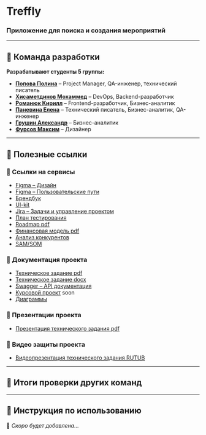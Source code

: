 # Treffly
### Приложение для поиска и создания мероприятий

---
## 👥 Команда разработки
**Разрабатывают студенты 5 группы:**

- [**Попова Полина**](https://github.com/aksi-w) – Project Manager, QA-инженер, технический писатель  
- [**Хисаметдинов Мохаммед**](https://github.com/m1ll3r1337) – DevOps, Backend-разработчик  
- [**Романюк Кирилл**](https://github.com/Goddo-ro) – Frontend-разработчик, Бизнес-аналитик  
- [**Паневина Елена**](https://github.com/lpanevinaa) – Технический писатель, Бизнес-аналитик, QA-инженер  
- [**Грушин Александр**](https://github.com/AlexanderGrushin) – Бизнес-аналитик  
- [**Фурсов Максим**](https://github.com/n0l1t) – Дизайнер  


---
## 🔗 Полезные ссылки
### 📌 Ссылки на сервисы
- [Figma – Дизайн](https://www.figma.com/design/VI0b0Bb5HUwBAaYRa75ZLN/Treffly-Design?node-id=0-1&t=r6jB7hzPtEFRW034-1)
- [Figma – Пользовательские пути](https://www.figma.com/board/yQYBPuryMVMwBe3qRSLAXl/Untitled?node-id=0-1)
- [Брендбук](https://www.figma.com/design/VI0b0Bb5HUwBAaYRa75ZLN/Treffly-Design?node-id=748-3228&p=f&t=hLZsMtqvSsQ1kkSJ-0)
- [UI-kit](https://www.figma.com/design/VI0b0Bb5HUwBAaYRa75ZLN/Treffly-Design?node-id=293-860&p=f&t=hLZsMtqvSsQ1kkSJ-0)
- [Jira – Задачи и управление проектом](https://id.atlassian.com/invite/p/jira-software?id=A8uWIvqWR16OaV9IjQxXDw)
- [План тестирования](https://github.com/TrefflyTeam/documentation/blob/main/testing/%D0%A2%D0%B5%D1%81%D1%82%D0%B8%D1%80%D0%BE%D0%B2%D0%B0%D0%BD%D0%B8%D0%B5%20%D0%BF%D1%80%D0%B8%D0%BB%D0%BE%D0%B6%D0%B5%D0%BD%D0%B8%D1%8F%20Treffly.pdf)
- [Roadmap pdf](https://github.com/TrefflyTeam/documentation/blob/main/business%20analytics/TrefflyRoadmap.pdf)
- [Финансовая модель pdf](https://github.com/TrefflyTeam/documentation/blob/main/business%20analytics/%D0%A4%D0%B8%D0%BD%D0%B0%D0%BD%D1%81%D0%BE%D0%B2%D0%B0%D1%8F%20%D0%9C%D0%BE%D0%B4%D0%B5%D0%BB%D1%8C.pdf)
- [Анализ конкурентов](https://github.com/TrefflyTeam/documentation/blob/main/business%20analytics/%D0%90%D0%BD%D0%B0%D0%BB%D0%B8%D0%B7%20%D0%BA%D0%BE%D0%BD%D0%BA%D1%83%D1%80%D0%B5%D0%BD%D1%82%D0%BE%D0%B2.pdf)
- [SAM/SOM](https://github.com/TrefflyTeam/documentation/blob/main/business%20analytics/SAM_SOM.pdf)
  

### 📜 Документация проекта
- [Техническое задание pdf](https://github.com/TrefflyTeam/documentation/blob/main/technical%20specification/%D0%A2%D0%B5%D1%85%D0%BD%D0%B8%D1%87%D0%B5%D1%81%D0%BA%D0%BE%D0%B5%20%D0%B7%D0%B0%D0%B4%D0%B0%D0%BD%D0%B8%D0%B5.pdf)
- [Техническое задание docx](https://github.com/TrefflyTeam/documentation/blob/main/technical%20specification/%D0%A2%D0%B5%D1%85%D0%BD%D0%B8%D1%87%D0%B5%D1%81%D0%BA%D0%BE%D0%B5%20%D0%B7%D0%B0%D0%B4%D0%B0%D0%BD%D0%B8%D0%B5.docx)
- [Swagger – API документация](https://trefflyteam.github.io/backend/)
- [Курсовой проект](#) soon
- [Диаграммы](https://github.com/TrefflyTeam/documentation/tree/main/diagrams)

### 🎤 Презентации проекта
- [Презентация технического задания pdf](https://github.com/TrefflyTeam/documentation/blob/main/technical%20specification/%D0%9F%D1%80%D0%B5%D0%B7%D0%B5%D0%BD%D1%82%D0%B0%D1%86%D0%B8%D1%8F%20%D1%82%D0%B5%D1%85%D0%BD%D0%B8%D1%87%D0%B5%D1%81%D0%BA%D0%BE%D0%B3%D0%BE%20%D0%B7%D0%B0%D0%B4%D0%B0%D0%BD%D0%B8%D1%8F.pdf) 

### 🎥 Видео защиты проекта
- [Видеопрезентация технического задания RUTUB](https://rutube.ru/video/0e4519c7c98fea92060a34811d71f328/) 

---
## 💬 Итоги проверки других команд

---
## 📖 Инструкция по использованию

🚀 *Скоро будет добавлена...*
